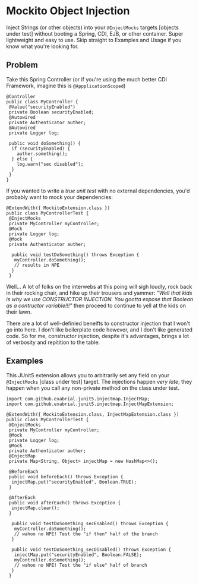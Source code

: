# Mockito Object Injection

Inject Strings (or other objects) into your `@InjectMocks` targets [objects under test] without booting a Spring, CDI, EJB, or other container. Super lightweight and easy to use. Skip straight to Examples and Usage if you know what you're looking for.

## Problem

Take this Spring Controller (or if you're using the much better CDI Framework, imagine this is `@AppplicationScoped`)

```
@Controller
public class MyController {
 @Value("securityEnabled")
 private Boolean securityEnabled;
 @Autowired
 private Authenticator auther;
 @Autowired
 private Logger log;

 public void doSomething() {
  if (securityEnabled) {
    auther.something();
  } else {
    log.warn("sec disabled");
  }
 }
}
```

If you wanted to write a _true unit test_ with no external dependencies, you'd probably want to mock your dependencies:

```
@ExtendWith({ MockitoExtension.class })
public class MyControllerTest {
 @InjectMocks
 private MyController myController;
 @Mock
 private Logger log;
 @Mock
 private Authenticator auther;
  
  public void testDoSomething() throws Exception {
   myController.doSomething();
   // results in NPE
  }
 }
```

Well... A lot of folks on the interwebs at this poing will sigh loudly, rock back in their rocking chair, and hike up their trousers and yammer: _"Well that kids is why we use CONSTRUCTOR INJECTION. You gootta expose that Boolean as a contructor variable!!!"_ then proceed to continue to yell at the kids on their lawn.

There are a lot of well-definied beneifts to constructor injection that I won't go into here. I don't like boilerplate code however, and I don't like generated code. So for me, constructor injection, despite it's advantages, brings a lot of verbosity and repitition to the table.

## Examples

This JUnit5 extension allows you to arbitrarily set any field on your `@InjectMocks` [class under test] target. The injections happen _very late_; they happen when you call any non-private method on the class under test.


```
import com.github.exabrial.junit5.injectmap.InjectMap;
import com.github.exabrial.junit5.injectmap.InjectMapExtension;

@ExtendWith({ MockitoExtension.class, InjectMapExtension.class })
public class MyControllerTest {
 @InjectMocks
 private MyController myController;
 @Mock
 private Logger log;
 @Mock
 private Authenticator auther;
 @InjectMap
 private Map<String, Object> injectMap = new HashMap<>();
 
 @BeforeEach
 public void beforeEach() throws Exception {
  injectMap.put("securityEnabled", Boolean.TRUE);
 }

 @AfterEach
 public void afterEach() throws Exception {
  injectMap.clear();
 }
  
  public void testDoSomething_secEnabled() throws Exception {
   myController.doSomething();
   // wahoo no NPE! Test the "if then" half of the branch
  }
  
  public void testDoSomething_secDisabled() throws Exception {
   injectMap.put("securityEnabled", Boolean.FALSE);
   myController.doSomething();
   // wahoo no NPE! Test the "if else" half of branch
  }
 }
```
